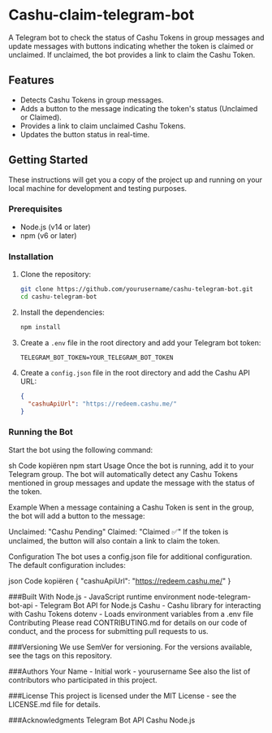 # Cashu-claim-telegram-bot

A Telegram bot to check the status of Cashu Tokens in group messages and update messages with buttons indicating whether the token is claimed or unclaimed. If unclaimed, the bot provides a link to claim the Cashu Token.

## Features

- Detects Cashu Tokens in group messages.
- Adds a button to the message indicating the token's status (Unclaimed or Claimed).
- Provides a link to claim unclaimed Cashu Tokens.
- Updates the button status in real-time.

## Getting Started

These instructions will get you a copy of the project up and running on your local machine for development and testing purposes.

### Prerequisites

- Node.js (v14 or later)
- npm (v6 or later)

### Installation

1. Clone the repository:

    ```sh
    git clone https://github.com/yourusername/cashu-telegram-bot.git
    cd cashu-telegram-bot
    ```

2. Install the dependencies:

    ```sh
    npm install
    ```

3. Create a `.env` file in the root directory and add your Telegram bot token:

    ```plaintext
    TELEGRAM_BOT_TOKEN=YOUR_TELEGRAM_BOT_TOKEN
    ```

4. Create a `config.json` file in the root directory and add the Cashu API URL:

    ```json
    {
      "cashuApiUrl": "https://redeem.cashu.me/"
    }
    ```

### Running the Bot
Start the bot using the following command:

sh
Code kopiëren
npm start
Usage
Once the bot is running, add it to your Telegram group. The bot will automatically detect any Cashu Tokens mentioned in group messages and update the message with the status of the token.

Example
When a message containing a Cashu Token is sent in the group, the bot will add a button to the message:

Unclaimed: "Cashu Pending"
Claimed: "Claimed ✅"
If the token is unclaimed, the button will also contain a link to claim the token.

Configuration
The bot uses a config.json file for additional configuration. The default configuration includes:

json
Code kopiëren
{
  "cashuApiUrl": "https://redeem.cashu.me/"
}

###Built With
Node.js - JavaScript runtime environment
node-telegram-bot-api - Telegram Bot API for Node.js
Cashu - Cashu library for interacting with Cashu Tokens
dotenv - Loads environment variables from a .env file
Contributing
Please read CONTRIBUTING.md for details on our code of conduct, and the process for submitting pull requests to us.

###Versioning
We use SemVer for versioning. For the versions available, see the tags on this repository.

###Authors
Your Name - Initial work - yourusername
See also the list of contributors who participated in this project.

###License
This project is licensed under the MIT License - see the LICENSE.md file for details.

###Acknowledgments
Telegram Bot API
Cashu
Node.js
